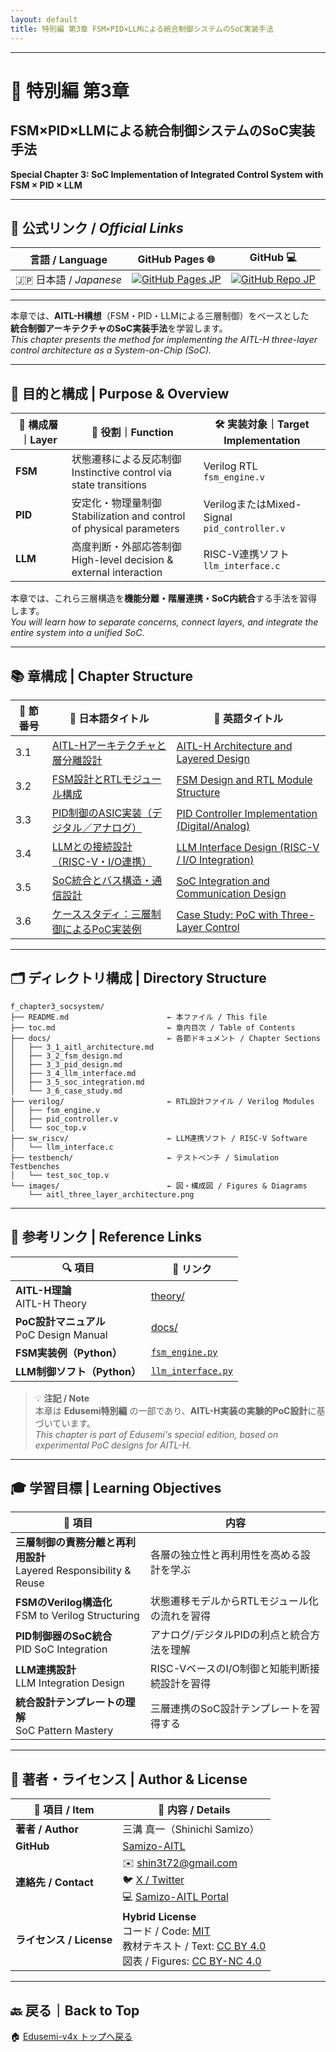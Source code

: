 ```yaml
---
layout: default
title: 特別編 第3章 FSM×PID×LLMによる統合制御システムのSoC実装手法
---
```


---

# 🧠 特別編 第3章  
## FSM×PID×LLMによる統合制御システムのSoC実装手法  
**Special Chapter 3: SoC Implementation of Integrated Control System with FSM × PID × LLM**

---

## 🔗 公式リンク / *Official Links*

| 言語 / Language | GitHub Pages 🌐 | GitHub 💻 |
|-----------------|----------------|-----------|
| 🇯🇵 日本語 / *Japanese* | [![GitHub Pages JP](https://img.shields.io/badge/GitHub%20Pages-日本語版-brightgreen?logo=github)](https://samizo-aitl.github.io/Edusemi-v4x/f_chapter3_socsystem/) | [![GitHub Repo JP](https://img.shields.io/badge/GitHub-日本語版-blue?logo=github)](https://github.com/Samizo-AITL/Edusemi-v4x/tree/main/f_chapter3_socsystem) |

---

本章では、**AITL-H構想**（FSM・PID・LLMによる三層制御）をベースとした  
**統合制御アーキテクチャのSoC実装手法**を学習します。  
*This chapter presents the method for implementing the AITL-H three-layer control architecture as a System-on-Chip (SoC).*

---

## 🎯 目的と構成 | Purpose & Overview

| 🧩 構成層｜Layer | 🔧 役割｜Function | 🛠️ 実装対象｜Target Implementation |
|------------------|----------------------|------------------------------|
| **FSM**          | 状態遷移による反応制御<br>Instinctive control via state transitions | Verilog RTL<br>`fsm_engine.v` |
| **PID**          | 安定化・物理量制御<br>Stabilization and control of physical parameters | VerilogまたはMixed-Signal<br>`pid_controller.v` |
| **LLM**          | 高度判断・外部応答制御<br>High-level decision & external interaction | RISC-V連携ソフト<br>`llm_interface.c` |

本章では、これら三層構造を**機能分離・階層連携・SoC内統合**する手法を習得します。  
*You will learn how to separate concerns, connect layers, and integrate the entire system into a unified SoC.*

---

## 📚 章構成 | Chapter Structure

| 🚩 節番号 | 📖 日本語タイトル | 📘 英語タイトル |
|-----------|------------------|------------------|
| 3.1 | [AITL-Hアーキテクチャと層分離設計](docs/3_1_aitl_architecture.md) | [AITL-H Architecture and Layered Design](docs/3_1_aitl_architecture.md) |
| 3.2 | [FSM設計とRTLモジュール構成](docs/3_2_fsm_design.md) | [FSM Design and RTL Module Structure](docs/3_2_fsm_design.md) |
| 3.3 | [PID制御のASIC実装（デジタル／アナログ）](docs/3_3_pid_design.md) | [PID Controller Implementation (Digital/Analog)](docs/3_3_pid_design.md) |
| 3.4 | [LLMとの接続設計（RISC-V・I/O連携）](docs/3_4_llm_interface.md) | [LLM Interface Design (RISC-V / I/O Integration)](docs/3_4_llm_interface.md) |
| 3.5 | [SoC統合とバス構造・通信設計](docs/3_5_soc_integration.md) | [SoC Integration and Communication Design](docs/3_5_soc_integration.md) |
| 3.6 | [ケーススタディ：三層制御によるPoC実装例](docs/3_6_case_study.md) | [Case Study: PoC with Three-Layer Control](docs/3_6_case_study.md) |

---

## 🗂️ ディレクトリ構成 | Directory Structure

```plaintext
f_chapter3_socsystem/
├── README.md                      ← 本ファイル / This file
├── toc.md                         ← 章内目次 / Table of Contents
├── docs/                          ← 各節ドキュメント / Chapter Sections
│   ├── 3_1_aitl_architecture.md
│   ├── 3_2_fsm_design.md
│   ├── 3_3_pid_design.md
│   ├── 3_4_llm_interface.md
│   ├── 3_5_soc_integration.md
│   └── 3_6_case_study.md
├── verilog/                       ← RTL設計ファイル / Verilog Modules
│   ├── fsm_engine.v
│   ├── pid_controller.v
│   └── soc_top.v
├── sw_riscv/                      ← LLM連携ソフト / RISC-V Software
│   └── llm_interface.c
├── testbench/                     ← テストベンチ / Simulation Testbenches
│   └── test_soc_top.v
└── images/                        ← 図・構成図 / Figures & Diagrams
    └── aitl_three_layer_architecture.png
```

---

## 🔗 参考リンク | Reference Links

| 🔍 項目 | 📎 リンク |
|--------|------------|
| **AITL-H理論**<br>AITL-H Theory | [theory/](https://github.com/Samizo-AITL/AITL-H/tree/main/theory) |
| **PoC設計マニュアル**<br>PoC Design Manual | [docs/](https://github.com/Samizo-AITL/AITL-H/tree/main/docs) |
| **FSM実装例（Python）** | [`fsm_engine.py`](https://github.com/Samizo-AITL/AITL-H/blob/main/implementary/fsm_engine/fsm_engine.py) |
| **LLM制御ソフト（Python）** | [`llm_interface.py`](https://github.com/Samizo-AITL/AITL-H/blob/main/implementary/llm_interface.py) |

> 💡 **注記 / Note**  
> 本章は **Edusemi特別編** の一部であり、**AITL-H実装の実験的PoC設計**に基づいています。  
> *This chapter is part of Edusemi's special edition, based on experimental PoC designs for AITL-H.*

---

## 🎓 学習目標 | Learning Objectives

| 🎯 項目 | 内容 |
|--------|------|
| **三層制御の責務分離と再利用設計**<br>Layered Responsibility & Reuse | 各層の独立性と再利用性を高める設計を学ぶ |
| **FSMのVerilog構造化**<br>FSM to Verilog Structuring | 状態遷移モデルからRTLモジュール化の流れを習得 |
| **PID制御器のSoC統合**<br>PID SoC Integration | アナログ/デジタルPIDの利点と統合方法を理解 |
| **LLM連携設計**<br>LLM Integration Design | RISC-VベースのI/O制御と知能判断接続設計を習得 |
| **統合設計テンプレートの理解**<br>SoC Pattern Mastery | 三層連携のSoC設計テンプレートを習得する |

---

## 👤 **著者・ライセンス | Author & License**

| 📌 項目 / Item | 📄 内容 / Details |
|------|------|
| **著者 / Author** | 三溝 真一（Shinichi Samizo） |
| **GitHub** | [Samizo-AITL](https://github.com/Samizo-AITL) |
| **連絡先 / Contact** | ✉️ [shin3t72@gmail.com](mailto:shin3t72@gmail.com)<br>🐦 [X / Twitter](https://x.com/shin3t72)<br>💻 [Samizo-AITL Portal](https://samizo-aitl.github.io/) |
| **ライセンス / License** | **Hybrid License**<br>コード / Code: [MIT](https://opensource.org/licenses/MIT)<br>教材テキスト / Text: [CC BY 4.0](https://creativecommons.org/licenses/by/4.0/)<br>図表 / Figures: [CC BY-NC 4.0](https://creativecommons.org/licenses/by-nc/4.0/) |

---

## 🔙 戻る｜Back to Top

🏠 [Edusemi-v4x トップへ戻る](../README.md)

